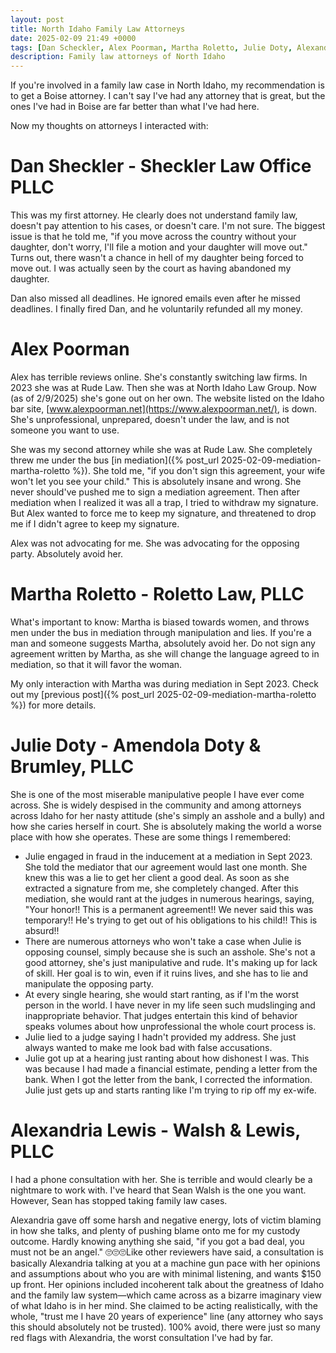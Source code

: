 ```yaml
---
layout: post
title: North Idaho Family Law Attorneys
date: 2025-02-09 21:49 +0000
tags: [Dan Scheckler, Alex Poorman, Martha Roletto, Julie Doty, Alexandria Lewis, lawyers]
description: Family law attorneys of North Idaho 
---
```

If you're involved in a family law case in North Idaho, my recommendation is to get a Boise attorney. I can't say I've had any attorney that is great, but the ones I've had in Boise are far better than what I've had here. 

Now my thoughts on attorneys I interacted with:

# Dan Sheckler - Sheckler Law Office PLLC

This was my first attorney. He clearly does not understand family law, doesn't pay attention to his cases, or doesn't care. I'm not sure. The biggest issue is that he told me, "if you move across the country without your daughter, don't worry, I'll file a motion and your daughter will move out." Turns out, there wasn't a chance in hell of my daughter being forced to move out. I was actually seen by the court as having abandoned my daughter.

Dan also missed all deadlines. He ignored emails even after he missed deadlines. I finally fired Dan, and he voluntarily refunded all my money.

# Alex Poorman

Alex has terrible reviews online. She's constantly switching law firms. In 2023 she was at Rude Law. Then she was at North Idaho Law Group. Now (as of 2/9/2025) she's gone out on her own. The website listed on the Idaho bar site, [www.alexpoorman.net](https://www.alexpoorman.net/), is down. She's unprofessional, unprepared, doesn't under the law, and is not someone you want to use.

She was my second attorney while she was at Rude Law. She completely threw me under the bus [in mediation]({% post_url 2025-02-09-mediation-martha-roletto %}). She told me, "if you don't sign this agreement, your wife won't let you see your child." This is absolutely insane and wrong. She never should've pushed me to sign a mediation agreement. Then after mediation when I realized it was all a trap, I tried to withdraw my signature. But Alex wanted to force me to keep my signature, and threatened to drop me if I didn't agree to keep my signature.

Alex was not advocating for me. She was advocating for the opposing party. Absolutely avoid her.

# Martha Roletto - Roletto Law, PLLC

What's important to know: Martha is biased towards women, and throws men under the bus in mediation through manipulation and lies. If you're a man and someone suggests Martha, absolutely avoid her. Do not sign any agreement written by Martha, as she will change the language agreed to in mediation, so that it will favor the woman. 

My only interaction with Martha was during mediation in Sept 2023. Check out my [previous post]({% post_url 2025-02-09-mediation-martha-roletto %}) for more details.

# Julie Doty - Amendola Doty & Brumley, PLLC

She is one of the most miserable manipulative people I have ever come across. She is widely despised in the community and among attorneys across Idaho for her nasty attitude (she's simply an asshole and a bully) and how she caries herself in court. She is absolutely making the world a worse place with how she operates. These are some things I remembered:

- Julie engaged in fraud in the inducement at a mediation in Sept 2023. She told the mediator that our agreement would last one month. She knew this was a lie to get her client a good deal. As soon as she extracted a signature from me, she completely changed. After this mediation, she would rant at the judges in numerous hearings, saying, "Your honor!! This is a permanent agreement!! We never said this was temporary!! He's trying to get out of his obligations to his child!! This is absurd!!
- There are numerous attorneys who won't take a case when Julie is opposing counsel, simply because she is such an asshole. She's not a good attorney, she's just manipulative and rude. It's making up for lack of skill. Her goal is to win, even if it ruins lives, and she has to lie and manipulate the opposing party.
- At every single hearing, she would start ranting, as if I'm the worst person in the world. I have never in my life seen such mudslinging and inappropriate behavior. That judges entertain this kind of behavior speaks volumes about how unprofessional the whole court process is.
- Julie lied to a judge saying I hadn't provided my address. She just always wanted to make me look bad with false accusations.
- Julie got up at a hearing just ranting about how dishonest I was. This was because I had made a financial estimate, pending a letter from the bank. When I got the letter from the bank, I corrected the information. Julie just gets up and starts ranting like I'm trying to rip off my ex-wife.

# Alexandria Lewis - Walsh & Lewis, PLLC

I had a phone consultation with her. She is terrible and would clearly be a nightmare to work with. I've heard that Sean Walsh is the one you want. However, Sean has stopped taking family law cases.

Alexandria gave off some harsh and negative energy, lots of victim blaming in how she talks, and plenty of pushing blame onto me for my custody outcome. Hardly knowing anything she said, "if you got a bad deal, you must not be an angel." 🙄🙄🙄Like other reviewers have said, a consultation is basically Alexandria talking at you at a machine gun pace with her opinions and assumptions about who you are with minimal listening, and wants $150 up front. Her opinions included incoherent talk about the greatness of Idaho and the family law system—which came across as a bizarre imaginary view of what Idaho is in her mind. She claimed to be acting realistically, with the whole, "trust me I have 20 years of experience" line (any attorney who says this should absolutely not be trusted). 100% avoid, there were just so many red flags with Alexandria, the worst consultation I've had by far.


